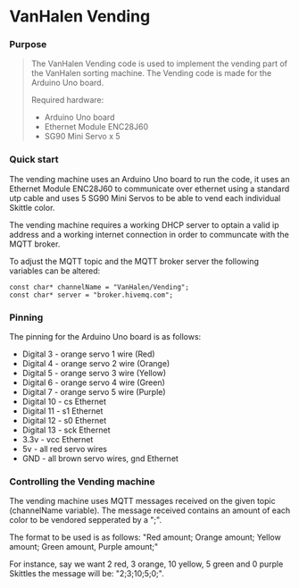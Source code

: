 # VanHalen Vending

### Purpose

>The VanHalen Vending code is used to implement the vending part of the VanHalen sorting machine. 
>The Vending code is made for the Arduino Uno board.
>
>Required hardware:
> - Arduino Uno board
> - Ethernet Module ENC28J60
> - SG90 Mini Servo x 5

### Quick start

The vending machine uses an Arduino Uno board to run the code, it uses an Ethernet Module ENC28J60 to communicate over ethernet using a standard utp cable and uses 5 SG90 Mini Servos to be able to vend each individual Skittle color.

The vending machine requires a working DHCP server to optain a valid ip address and a working internet connection in order to communcate with the MQTT broker.

To adjust the MQTT topic and the MQTT broker server the following variables can be altered:

	const char* channelName = "VanHalen/Vending";
	const char* server = "broker.hivemq.com";

### Pinning

The pinning for the Arduino Uno board is as follows:

 - Digital 3	- orange servo 1 wire (Red)
 - Digital 4	- orange servo 2 wire (Orange)
 - Digital 5	- orange servo 3 wire (Yellow)
 - Digital 6	- orange servo 4 wire (Green)
 - Digital 7	- orange servo 5 wire (Purple)
 - Digital 10	- cs Ethernet
 - Digital 11	- s1 Ethernet
 - Digital 12	- s0 Ethernet
 - Digital 13	- sck Ethernet
 - 3.3v		- vcc Ethernet
 - 5v		- all red servo wires
 - GND		- all brown servo wires, gnd Ethernet

### Controlling the Vending machine

The vending machine uses MQTT messages received on the given topic (channelName variable). The message received contains an amount of each color to be vendored sepperated by a ";".

The format to be used is as follows:
"Red amount; Orange amount; Yellow amount; Green amount, Purple amount;"

For instance, say we want 2 red, 3 orange, 10 yellow, 5 green and 0 purple Skittles the message will be: "2;3;10;5;0;".
  
